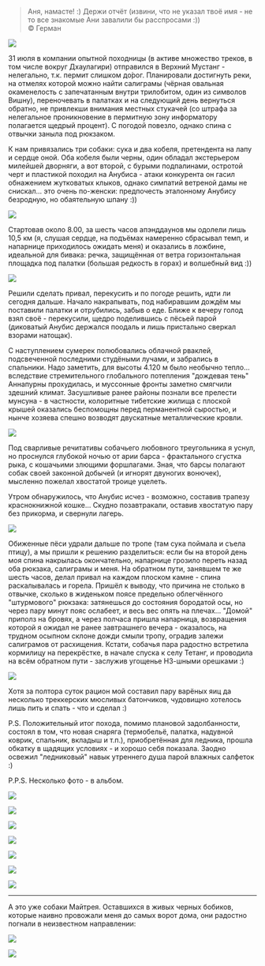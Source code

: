 [category]: <> (Travel, Nepal)
[date]: <> (2022/08/22)
[title]: <> (Way to Mustang)

> Аня, намасте! :)
Держи отчёт (извини, что не указал твоё имя - не то все знакомые Ани завалили бы расспросами :)) <br>
© Герман

![](https://bafybeihxpphrwfouesdsy7yig2ocvfbzanoilhwmq5soatz65y6zvf7dtm.ipfs.flk-ipfs.xyz/1.jpg)

31 июля в компании опытной походницы (в активе множество треков, в том числе вокруг Дхаулагири) отправился в Верхний Мустанг - нелегально, т.к. пермит слишком до́рог. Планировали достигнуть реки, на отмелях которой можно найти салиграмы (чёрная овальная окаменелость с запечатанным внутри трилобитом, один из символов Вишну), переночевать в палатках и на следующий день вернуться обратно, не привлекши внимания местных стукачей (со штрафа за нелегальное проникновение в пермитную зону информатору полагается щедрый процент). С погодой повезло, однако спина с отвычки заныла под рюкзаком. 

К нам привязались три собаки: сука и два кобеля, претендента на лапу и сердце оной. Оба кобеля были черны, один обладал экстерьером милейшей дворняги, а вот второй, с бурыми подпалинами, остротой черт и пластикой походил на Анубиса - атаки конкурента он гасил обнажением жутковатых клыков, однако симпатий ветреной дамы не снискал... это очень по-женски: предпочесть эталонному Анубису безродную, но обаятельную шпану :))

![](https://bafybeihxpphrwfouesdsy7yig2ocvfbzanoilhwmq5soatz65y6zvf7dtm.ipfs.flk-ipfs.xyz/2.jpg)

Стартовав около 8.00, за шесть часов апэнддаунов мы одолели лишь 10,5 км (я, слушая сердце, на подъёмах намеренно сбрасывал темп, и напарнице приходилось ожидать меня) и оказались в ложбине, идеальной для бивака: речка, защищённая от ветра горизонтальная площадка под палатки (большая редкость в горах) и волшебный вид :))

![](https://bafybeihxpphrwfouesdsy7yig2ocvfbzanoilhwmq5soatz65y6zvf7dtm.ipfs.flk-ipfs.xyz/3.jpg)

Решили сделать привал, перекусить и по погоде решить, идти ли сегодня дальше. Начало накрапывать, под набиравшим дождём мы поставили палатки и отрубились, забыв о еде. Ближе к вечеру голод взял своё - перекусили, щедро поделившись с пёсьей парой (диковатый Анубис держался поодаль и лишь пристально сверкал взорами натощак).

С наступлением сумерек полюбовались облачной рваклей, подсвеченной последними студёными лучами, и забрались в спальники. Надо заметить, для высоты 4.120 м было необычно тепло... вследствие стремительного глобального потепления "дождевая тень" Аннапурны прохудилась, и муссонные фронты заметно смягчили здешний климат. Засушливые ранее районы познали все прелести мунсуна - в частности, колоритные тибетские жилища с плоской крышей оказались беспомощны перед перманентной сыростью, и нынче хозяева спешно возводят двускатные металлические кровли.

![](https://bafybeihxpphrwfouesdsy7yig2ocvfbzanoilhwmq5soatz65y6zvf7dtm.ipfs.flk-ipfs.xyz/4.jpg)

Под сварливые речитативы собачьего любовного треугольника я уснул, но проснулся глубокой ночью от арии барса - фрактального сгустка рыка, с кошачьими злющими форшлагами. Зная, что барсы полагают собак своей законной добычей (и игнорят двуногих вонючек), мысленно пожелал хвостатой троице уцелеть.

Утром обнаружилось, что Анубис исчез - возможно, составив трапезу краснокнижной кошке... Скудно позавтракали, оставив хвостатую пару без прикорма, и свернули лагерь.

![](https://bafybeihxpphrwfouesdsy7yig2ocvfbzanoilhwmq5soatz65y6zvf7dtm.ipfs.flk-ipfs.xyz/5.jpg)

Обиженные пёси удрали дальше по тропе (там сука поймала и съела птицу), а мы пришли к решению разделиться: если бы на второй день моя спина накрылась окончательно, напарнице грозило переть назад оба рюкзака, салиграмы и меня. На обратном пути, занявшем те же шесть часов, делал привал на каждом плоском камне - спина раскалывалась и горела. Пришёл к выводу, что причина не столько в отвычке, сколько в жиденьком поясе предельно облегчённого "штурмового" рюкзака: затянешься до состояния бородатой осы, но через пару минут пояс ослабеет, и весь вес опять на плечах... "Домой" приполз на бровях, а через полчаса пришла напарница, возвращения которой я ожидал не ранее завтрашнего вечера - оказалось, на трудном осыпном склоне дожди смыли тропу, оградив залежи салиграмов от расхищения. Кстати, собачья пара радостно встретила кормилицу на перекрёстке, в начале спуска к селу Тетанг, и проводила на всём обратном пути - заслужив угощенье НЗ-шными орешками :)

![](https://bafybeihxpphrwfouesdsy7yig2ocvfbzanoilhwmq5soatz65y6zvf7dtm.ipfs.flk-ipfs.xyz/6.jpg)

Хотя за полтора суток рацион мой составил пару варёных яиц да несколько треккерских мюсливых батончиков, чудовищно хотелось лишь пить и спать - что и сделал :)

P.S. Положительный итог похода, помимо плановой задолбанности, состоял в том, что новая снаряга (термобельё, палатка, надувной коврик, спальник, вкладыш и т.п.), приобретённая для ледника, прошла обкатку в щадящих условиях - и хорошо себя показала. Заодно освежил "ледниковый" навык утреннего душа парой влажных салфеток :)

P.P.S. Несколько фото - в альбом.

![](https://bafybeihxpphrwfouesdsy7yig2ocvfbzanoilhwmq5soatz65y6zvf7dtm.ipfs.flk-ipfs.xyz/7.jpg)

![](https://bafybeihxpphrwfouesdsy7yig2ocvfbzanoilhwmq5soatz65y6zvf7dtm.ipfs.flk-ipfs.xyz/8.jpg)

![](https://bafybeihxpphrwfouesdsy7yig2ocvfbzanoilhwmq5soatz65y6zvf7dtm.ipfs.flk-ipfs.xyz/9.jpg)

![](https://bafybeihxpphrwfouesdsy7yig2ocvfbzanoilhwmq5soatz65y6zvf7dtm.ipfs.flk-ipfs.xyz/10.jpg)

![](https://bafybeihxpphrwfouesdsy7yig2ocvfbzanoilhwmq5soatz65y6zvf7dtm.ipfs.flk-ipfs.xyz/11.jpg)

![](https://bafybeihxpphrwfouesdsy7yig2ocvfbzanoilhwmq5soatz65y6zvf7dtm.ipfs.flk-ipfs.xyz/12.jpg)

![](https://bafybeihxpphrwfouesdsy7yig2ocvfbzanoilhwmq5soatz65y6zvf7dtm.ipfs.flk-ipfs.xyz/13.jpg)

***

А это уже собаки Майтрея. Оставшихся в живых черных бобиков, которые наивно провожали меня до самых ворот дома, они радостно погнали в неизвестном направлении:

![](https://bafybeihxpphrwfouesdsy7yig2ocvfbzanoilhwmq5soatz65y6zvf7dtm.ipfs.flk-ipfs.xyz/14.jpg)

![](https://bafybeihxpphrwfouesdsy7yig2ocvfbzanoilhwmq5soatz65y6zvf7dtm.ipfs.flk-ipfs.xyz/15.jpg)